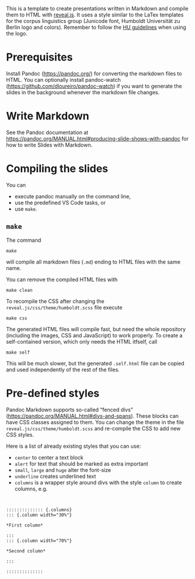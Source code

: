 This is a template to create presentations written in Markdown and compile them
to HTML with [reveal.js](https://revealjs.com/).
It uses a style similar to the LaTex templates for the corpus linguistics group (Junicode font, Humboldt Universität zu Berlin logo and colors).
Remember to follow the [HU guidelines](https://www.hu-berlin.de/de/hu-intern/design/downloads/logo/standardseite) when using the logo.

# Prerequisites

Install Pandoc (https://pandoc.org/) for converting the markdown files to HTML.
You can optionally install pandoc-watch (https://github.com/dloureiro/pandoc-watch) if you want to generate the slides in the background whenever the markdown file changes.

# Write Markdown

See the Pandoc documentation at https://pandoc.org/MANUAL.html#producing-slide-shows-with-pandoc for how to write Slides with Markdown.

# Compiling the slides

You can 
* execute pandoc manually on the command line, 
* use the predefined VS Code tasks, or 
* use `make`.

## `make`

The command
```
make
```
will compile all markdown files (`.md`) ending to HTML files with the same name.

You can remove the compiled HTML files with
```
make clean
```

To recompile the CSS after changing the `reveal.js/css/theme/humboldt.scss` file execute
```
make css
```

The generated HTML files will compile fast, but need the whole repository (including the images, CSS and JavaScript) to work properly. 
To create a self-contained version, which only needs the HTML itfself, call
```
make self
```
This will be much slower, but the generated `.self.html` file can be copied and
used independently of the rest of the files.

# Pre-defined styles

Pandoc Markdown supports so-called “fenced divs” (https://pandoc.org/MANUAL.html#divs-and-spans). These blocks can have CSS classes assigned to them.
You can change the theme in the file  `reveal.js/css/theme/humboldt.scss` and re-compile the CSS to add new CSS styles.

Here is a list of already existing styles that you can use:

- `center` to center a text block
- `alert` for text that should be marked as extra important
- `small`, `large` and `huge` alter the font-size
- `underline` creates underlined text
- `columns` is a wrapper style around divs with the style `column` to create columns, e.g.
```


:::::::::::::: {.columns}
::: {.column width="30%"}

*First column*

:::
::: {.column width="70%"}

*Second column*

:::

::::::::::::::
```